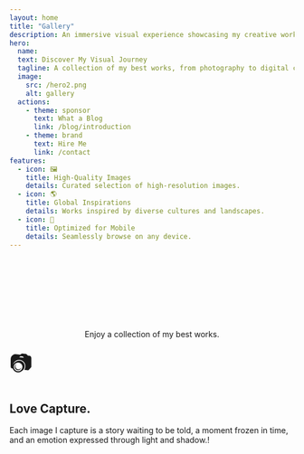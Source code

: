 ```yaml
---
layout: home
title: "Gallery"
description: An immersive visual experience showcasing my creative works.
hero:
  name: 
  text: Discover My Visual Journey 
  tagline: A collection of my best works, from photography to digital creations. 
  image:
    src: /hero2.png
    alt: gallery
  actions:
    - theme: sponsor
      text: What a Blog
      link: /blog/introduction
    - theme: brand
      text: Hire Me
      link: /contact
features:
  - icon: 🖼️
    title: High-Quality Images
    details: Curated selection of high-resolution images.
  - icon: 🌎
    title: Global Inspirations
    details: Works inspired by diverse cultures and landscapes.
  - icon: 📱
    title: Optimized for Mobile
    details: Seamlessly browse on any device.
---
```


<section>

<div class="gallery-content">

  <h2>Welcome to My Gallery</h2>
  <p> Enjoy a collection of my best works. </p>

</div>

<HeroParallax>
  <span style="font-size: 2.5rem;">📷</span>
  <h1>Love Capture.</h1>
  <p>Each image I capture is a story waiting to be told, a moment frozen in time, and an emotion expressed through light and shadow.!</p>
</HeroParallax>

</section>

<section class="gallery-content">
  <h2>Explore the Collection</h2>
  <ClientOnly>
    <GalleryFilter />
    <GalleryMasonry />
    <GalleryCarousel />
  </ClientOnly>
</section>

<script setup>

import HeroParallax from '/components/HeroParallax.vue';

</script>

<style>

  .gallery-content h2 {
    font-family: 'Manrope', sans-serif;
    font-size: 2.5rem;
    font-weight: normal;
    letter-spacing: -0.05em;
    line-height: 1.3;
    color: transparent;
    background: var(--hero-text-gradient-light);
    -webkit-background-clip: text;
    background-clip: text;
    text-align: center;
  }

  html.dark .gallery-content h2 {
    background: var(--hero-text-gradient-dark);
    -webkit-background-clip: text;
    background-clip: text;
  }
  
  .gallery-content p {
    text-align: center;
  }

@media (max-width: 768px) {
  .gallery-hero { height: 40vh; }
  .gallery-hero h1 { font-size: 2rem; }
  .gallery-content h2 { font-size: 2rem; }
  .gallery-hero p { font-size: 1rem; }
  .features-container { grid-template-columns: 1fr; }
  .feature-item { max-width: 90%; margin: 0 auto; }
}
</style>
